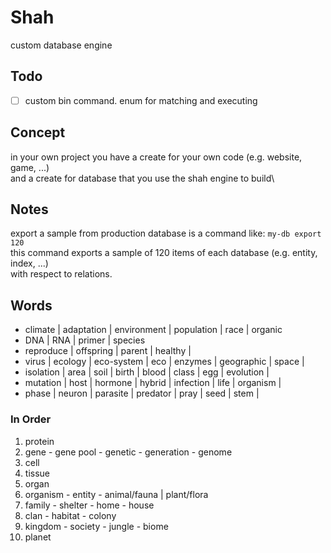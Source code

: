 # Shah

custom database engine

## Todo

-   [ ] custom bin command. enum for matching and executing

## Concept

in your own project you have a create for your own code (e.g. website, game, ...)\
and a create for database that you use the shah engine to build\

## Notes

export a sample from production database is a command like: `my-db export 120`\
this command exports a sample of 120 items of each database (e.g. entity, index, ...)\
with respect to relations.

## Words

-   climate | adaptation | environment | population | race | organic
-   DNA | RNA | primer | species
-   reproduce | offspring | parent | healthy |
-   virus | ecology | eco-system | eco | enzymes | geographic | space |
-   isolation | area | soil | birth | blood | class | egg | evolution |
-   mutation | host | hormone | hybrid | infection | life | organism |
-   phase | neuron | parasite | predator | pray | seed | stem |

### In Order

1. protein
1. gene - gene pool - genetic - generation - genome
1. cell
1. tissue
1. organ
1. organism - entity - animal/fauna | plant/flora
1. family - shelter - home - house
1. clan - habitat - colony
1. kingdom - society - jungle - biome
1. planet
